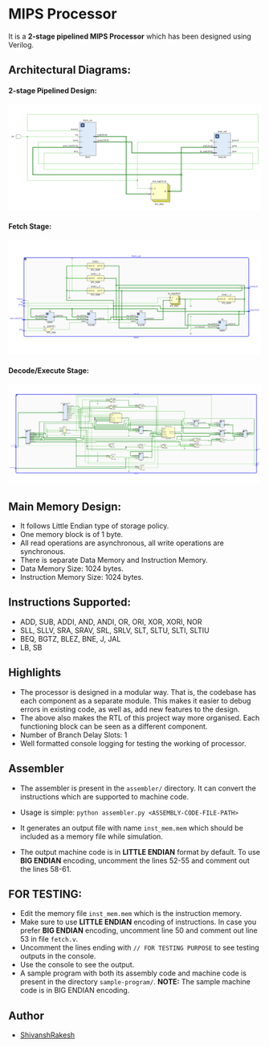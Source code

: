 # MIPS Processor

It is a **2-stage pipelined MIPS Processor** which has been designed using Verilog.



## Architectural Diagrams:

#### 2-stage Pipelined Design:
![](./pipelined-design.png)

#### Fetch Stage:
![](./fetch.png)

#### Decode/Execute Stage:
![](./execute.png)

## Main Memory Design:

* It follows Little Endian type of storage policy.
* One memory block is of 1 byte.
* All read operations are asynchronous, all write operations are synchronous.
* There is separate Data Memory and Instruction Memory.
* Data Memory Size: 1024 bytes.
* Instruction Memory Size: 1024 bytes.



## Instructions Supported:

* ADD, SUB, ADDI, AND, ANDI, OR, ORI, XOR, XORI, NOR
* SLL, SLLV, SRA, SRAV, SRL, SRLV, SLT, SLTU, SLTI, SLTIU
* BEQ, BGTZ, BLEZ, BNE, J, JAL
* LB, SB



## Highlights

* The processor is designed in a modular way. That is, the codebase has each component as a separate module. This makes it easier to debug errors in existing code, as well as, add new features to the design.
* The above also makes the RTL of this project way more organised. Each functioning block can be seen as a different component.
* Number of Branch Delay Slots: 1
* Well formatted console logging for testing the working of processor.



## Assembler

* The assembler is present in the `assembler/` directory. It can convert the instructions which are supported to machine code. 

* Usage is simple: `python assembler.py <ASSEMBLY-CODE-FILE-PATH>` 

* It generates an output file with name `inst_mem.mem` which should be included as a memory file while simulation.
* The output machine code is in **LITTLE ENDIAN** format by default. To use **BIG ENDIAN** encoding, uncomment the lines 52-55 and comment out the lines 58-61.



## FOR TESTING:
* Edit the memory file `inst_mem.mem` which is the instruction memory.
* Make sure to use **LITTLE ENDIAN** encoding of instructions. In case you prefer **BIG ENDIAN** encoding, uncomment line 50 and comment out line 53 in file `fetch.v`.
* Uncomment the lines ending with `// FOR TESTING PURPOSE` to see testing outputs in the console.
* Use the console to see the output.
* A sample program with both its assembly code and machine code is present in the directory `sample-program/`. **NOTE:** The sample machine code is in BIG ENDIAN encoding.



## Author

* [ShivanshRakesh](https://github.com/shivanshrakesh)